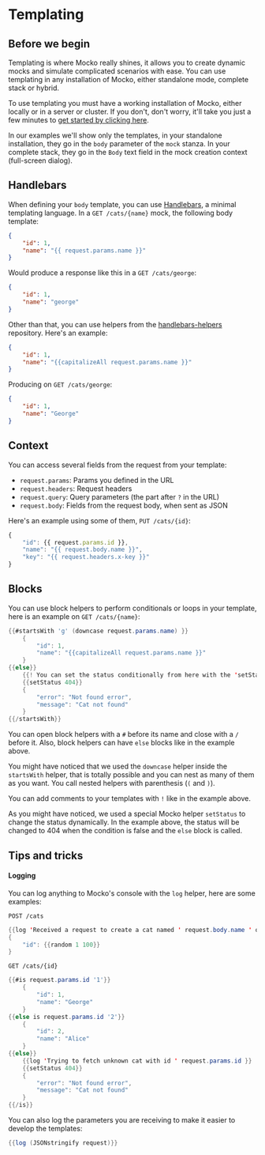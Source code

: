 # Templating
## Before we begin
Templating is where Mocko really shines, it allows you to create dynamic mocks and simulate
complicated scenarios with ease. You can use templating in any installation of Mocko, either
standalone mode, complete stack or hybrid.

To use templating you must have a working installation of Mocko, either locally or in a server
or cluster. If you don't, don't worry, it'll take you just a few minutes to
[get started by clicking here](https://cdt.one/6HVALVQ).

In our examples we'll show only the templates, in your standalone installation, they go in the
`body` parameter of the `mock` stanza. In your complete stack, they go in the `Body` text field
in the mock creation context (full-screen dialog).

## Handlebars
When defining your `body` template, you can use [Handlebars](https://cdt.one/2uUTC56), a
minimal templating language. In a `GET /cats/{name}` mock, the following body template:
```json
{
	"id": 1,
	"name": "{{ request.params.name }}"
}
```
Would produce a response like this in a `GET /cats/george`:
```json
{
	"id": 1,
	"name": "george"
}
```

Other than that, you can use helpers from the [handlebars-helpers](https://cdt.one/HsePEbR)
repository. Here's an example:
```json
{
	"id": 1,
	"name": "{{capitalizeAll request.params.name }}"
}
```
Producing on `GET /cats/george`:
```json
{
	"id": 1,
	"name": "George"
}
```

## Context
You can access several fields from the request from your template:

- `request.params`: Params you defined in the URL
- `request.headers`: Request headers
- `request.query`: Query parameters (the part after `?` in the URL)
- `request.body`: Fields from the request body, when sent as JSON

Here's an example using some of them, `PUT /cats/{id}`:
```js
{
	"id": {{ request.params.id }},
	"name": "{{ request.body.name }}",
	"key": "{{ request.headers.x-key }}"
}
```

## Blocks
You can use block helpers to perform conditionals or loops in your template, here is an example on `GET /cats/{name}`:

```java
{{#startsWith 'g' (downcase request.params.name) }}
	{
		"id": 1,
		"name": "{{capitalizeAll request.params.name }}"
	}
{{else}}
	{{! You can set the status conditionally from here with the 'setStatus' helper }}
	{{setStatus 404}}
	{
		"error": "Not found error",
		"message": "Cat not found"
	}
{{/startsWith}}
```

You can open block helpers with a `#` before its name and close with a `/` before it. Also, block helpers
can have `else` blocks like in the example above.

You might have noticed that we used the `downcase` helper inside the `startsWith` helper, that is totally
possible and you can nest as many of them as you want. You call nested helpers with parenthesis (`(` and `)`).

You can add comments to your templates with `!` like in the example above.

As you might have noticed, we used a special Mocko helper `setStatus` to change the status dynamically. In the
example above, the status will be changed to 404 when the condition is false and the `else` block is called.

## Tips and tricks

#### Logging
You can log anything to Mocko's console with the `log` helper, here are some examples:

`POST /cats`
```java
{{log 'Received a request to create a cat named ' request.body.name ' of age ' request.body.age }}
{
	"id": {{random 1 100}}
}
```

`GET /cats/{id}`
```java
{{#is request.params.id '1'}}
	{
		"id": 1,
		"name": "George"
	}
{{else is request.params.id '2'}}
	{
		"id": 2,
		"name": "Alice"
	}
{{else}}
	{{log 'Trying to fetch unknown cat with id ' request.params.id }}
	{{setStatus 404}}
	{
		"error": "Not found error",
		"message": "Cat not found"
	}
{{/is}}
```

You can also log the parameters you are receiving to make it easier to develop the templates:
```java
{{log (JSONstringify request)}}
```

<!-- TODO next steps -->
<!-- TODO reference to https://github.com/gabriel-pinheiro/mocko/tree/master/mocko-proxy/examples -->
<img src="https://cdt.one/j1yTLWq.gif" style="display: none;"/>
